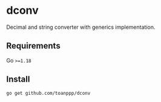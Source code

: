 # dconv

Decimal and string converter with generics implementation.

## Requirements

Go `>=1.18`

## Install

```sh
go get github.com/toanppp/dconv
```
